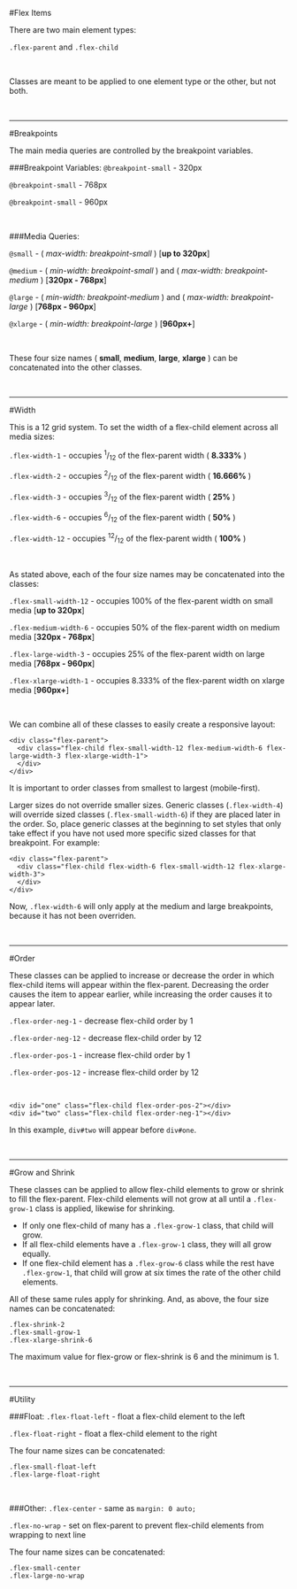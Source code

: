 #Flex Items

There are two main element types:

`.flex-parent` and `.flex-child`

<br>

Classes are meant to be applied to one element type or the other, but not both.

<br>

___

#Breakpoints

The main media queries are controlled by the breakpoint variables.

###Breakpoint Variables:
`@breakpoint-small` - 320px

`@breakpoint-small` - 768px

`@breakpoint-small` - 960px

<br>

###Media Queries:

`@small` - ( _max-width: breakpoint-small_ ) [__up to 320px__]

`@medium` - ( _min-width: breakpoint-small_ ) and ( _max-width: breakpoint-medium_ ) [__320px - 768px__]

`@large` - ( _min-width: breakpoint-medium_ ) and ( _max-width: breakpoint-large_ ) [__768px - 960px__]

`@xlarge` - ( _min-width: breakpoint-large_ ) [__960px+__]

<br>

These four size names ( __small__, __medium__, __large__, __xlarge__ ) can be concatenated into the other classes.

<br>

___

#Width


This is a 12 grid system. To set the width of a flex-child element across all media sizes:

`.flex-width-1` - occupies <sup>1</sup>/<sub>12</sub> of the flex-parent width ( __8.333%__ )

`.flex-width-2` - occupies <sup>2</sup>/<sub>12</sub> of the flex-parent width ( __16.666%__ )

`.flex-width-3` - occupies <sup>3</sup>/<sub>12</sub> of the flex-parent width ( __25%__ )

`.flex-width-6` - occupies <sup>6</sup>/<sub>12</sub> of the flex-parent width ( __50%__ )

`.flex-width-12` - occupies <sup>12</sup>/<sub>12</sub> of the flex-parent width ( __100%__ )

<br>

As stated above, each of the four size names may be concatenated into the classes:

`.flex-small-width-12` - occupies 100% of the flex-parent width on small media [__up to 320px__]

`.flex-medium-width-6` - occupies 50% of the flex-parent width on medium media [__320px - 768px__]

`.flex-large-width-3` - occupies 25% of the flex-parent width on large media [__768px - 960px__]

`.flex-xlarge-width-1` - occupies 8.333% of the flex-parent width on xlarge media [__960px+__]

<br>

We can combine all of these classes to easily create a responsive layout:

```
<div class="flex-parent">
  <div class="flex-child flex-small-width-12 flex-medium-width-6 flex-large-width-3 flex-xlarge-width-1">
  </div>
</div>

```
It is important to order classes from smallest to largest (mobile-first).

Larger sizes do not override smaller sizes. Generic classes (`.flex-width-4`) will override sized classes (`.flex-small-width-6`) if they are placed later in the order. So, place generic classes at the beginning to set styles that only take effect if you have not used more specific sized classes for that breakpoint. For example:

```
<div class="flex-parent">
  <div class="flex-child flex-width-6 flex-small-width-12 flex-xlarge-width-3">
  </div>
</div>
```
Now, `.flex-width-6` will only apply at the medium and large breakpoints, because it has not been overriden.

<br>

___

#Order


These classes can be applied to increase or decrease the order in which flex-child items will appear within the flex-parent. Decreasing the order causes the item to appear earlier, while increasing the order causes it to appear later.

`.flex-order-neg-1` - decrease flex-child order by 1

`.flex-order-neg-12` - decrease flex-child order by 12

`.flex-order-pos-1` - increase flex-child order by 1

`.flex-order-pos-12` - increase flex-child order by 12

<br>

```
<div id="one" class="flex-child flex-order-pos-2"></div>
<div id="two" class="flex-child flex-order-neg-1"></div>
```
In this example, `div#two` will appear before `div#one`.

<br>

___

#Grow and Shrink


These classes can be applied to allow flex-child elements to grow or shrink to fill the flex-parent. Flex-child elements will not grow at all until a `.flex-grow-1` class is applied, likewise for shrinking. 

* If only one flex-child of many has a `.flex-grow-1` class, that child will grow.
* If all flex-child elements have a `.flex-grow-1` class, they will all grow equally.
* If one flex-child element has a `.flex-grow-6` class while the rest have `.flex-grow-1`, that child will grow at six times the rate of the other child elements.

All of these same rules apply for shrinking. And, as above, the four size names can be concatenated:

```
.flex-shrink-2
.flex-small-grow-1
.flex-xlarge-shrink-6
```

The maximum value for flex-grow or flex-shrink is 6 and the minimum is 1.

<br>

___

#Utility


###Float:
`.flex-float-left` - float a flex-child element to the left

`.flex-float-right` - float a flex-child element to the right

The four name sizes can be concatenated:

```
.flex-small-float-left
.flex-large-float-right
```

<br>

###Other:
`.flex-center` - same as `margin: 0 auto;`

`.flex-no-wrap` - set on flex-parent to prevent flex-child elements from wrapping to next line

The four name sizes can be concatenated:

```
.flex-small-center
.flex-large-no-wrap
```